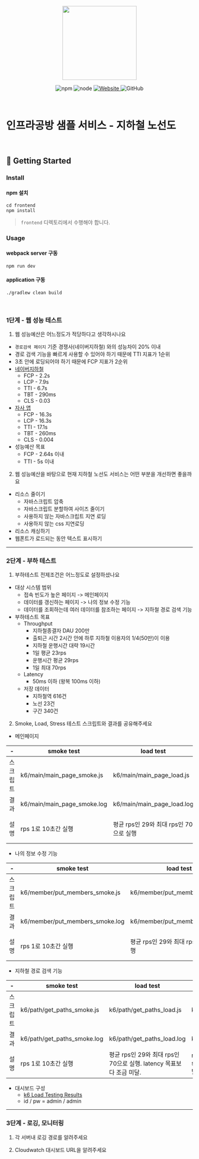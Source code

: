 <p align="center">
    <img width="200px;" src="https://raw.githubusercontent.com/woowacourse/atdd-subway-admin-frontend/master/images/main_logo.png"/>
</p>
<p align="center">
  <img alt="npm" src="https://img.shields.io/badge/npm-%3E%3D%205.5.0-blue">
  <img alt="node" src="https://img.shields.io/badge/node-%3E%3D%209.3.0-blue">
  <a href="https://edu.nextstep.camp/c/R89PYi5H" alt="nextstep atdd">
    <img alt="Website" src="https://img.shields.io/website?url=https%3A%2F%2Fedu.nextstep.camp%2Fc%2FR89PYi5H">
  </a>
  <img alt="GitHub" src="https://img.shields.io/github/license/next-step/atdd-subway-service">
</p>

<br>

# 인프라공방 샘플 서비스 - 지하철 노선도

<br>

## 🚀 Getting Started

### Install
#### npm 설치
```
cd frontend
npm install
```
> `frontend` 디렉토리에서 수행해야 합니다.

### Usage
#### webpack server 구동
```
npm run dev
```
#### application 구동
```
./gradlew clean build
```
<br>


### 1단계 - 웹 성능 테스트
1. 웹 성능예산은 어느정도가 적당하다고 생각하시나요
- `경로검색 페이지` 기준 경쟁사(네이버지하철) 와의 성능차이 20% 이내
- 경로 검색 기능을 빠르게 사용할 수 있어야 하기 때문에 TTI 지표가 1순위
- 3초 안에 로딩되어야 하기 때문에 FCP 지표가 2순위
- [네이버지하철](https://m.map.naver.com/subway/subwayLine.naver?region=1000)
  - FCP - 2.2s
  - LCP - 7.9s
  - TTI - 6.7s
  - TBT - 290ms
  - CLS - 0.03
- [자사 앱](https://subway.geunhwanlee.p-e.kr/path)
  - FCP - 16.3s
  - LCP - 16.3s
  - TTI - 17.1s
  - TBT - 260ms
  - CLS - 0.004
- 성능예산 목표
  - FCP - 2.64s 이내
  - TTI - 5s 이내

2. 웹 성능예산을 바탕으로 현재 지하철 노선도 서비스는 어떤 부분을 개선하면 좋을까요
- 리소스 줄이기
  - 자바스크립트 압축
  - 자바스크립트 분할하여 사이즈 줄이기
  - 사용하지 않는 자바스크립트 지연 로딩
  - 사용하지 않는 css 지연로딩
- 리소스 캐싱하기
- 웹폰트가 로드되는 동안 텍스트 표시하기

---

### 2단계 - 부하 테스트 
1. 부하테스트 전제조건은 어느정도로 설정하셨나요
- 대상 시스템 범위
  - 접속 빈도가 높은 페이지 -> 메인페이지
  - 데이터를 갱신하는 페이지 -> 나의 정보 수정 기능
  - 데이터를 조회하는데 여러 데이터를 참조하는 페이지 -> 지하철 경로 검색 기능
- 부하테스트 목표
  - Throughput
    - 지하철종결자 DAU 200만
    - 출퇴근 시간 2시간 안에 하루 지하철 이용자의 1/4(50만)이 이용
    - 지하철 운행시간 대략 19시간
    - 1일 평균 23rps
    - 운행시간 평균 29rps
    - 1일 최대 70rps
  - Latency
    - 50ms 이하 (왕복 100ms 이하)
  - 저장 데이터
    - 지하철역 616건
    - 노선 23건
    - 구간 340건
  

2. Smoke, Load, Stress 테스트 스크립트와 결과를 공유해주세요
- 메인페이지

|-|smoke test|load test|stress test| 
|---|---|---|---|
|스크립트|k6/main/main_page_smoke.js|k6/main/main_page_load.js|k6/main/main_page_stress.js|
|결과|k6/main/main_page_smoke.log|k6/main/main_page_load.log|k6/main/main_page_stress.log|
|설명|rps 1로 10초간 실행|평균 rps인 29와 최대 rps인 70으로 실행|rps가 245를 넘어가면서 socket: too many open files 발생. rps가 낮아지면서 정상화.|

- 나의 정보 수정 기능

|-|smoke test|load test|stress test| 
|---|---|---|---|
|스크립트|k6/member/put_members_smoke.js|k6/member/put_members_load.js|k6/member/put_members_stress.js|
|결과|k6/member/put_members_smoke.log|k6/member/put_members_load.log|k6/member/put_members_stress.log|
|설명|rps 1로 10초간 실행|평균 rps인 29와 최대 rps인 70으로 실행|rps가 245를 넘어가면서 socket: too many open files 발생. rps가 낮아지면서 정상화.|

- 지하철 경로 검색 기능

|-|smoke test|load test|stress test| 
|---|---|---|---|
|스크립트|k6/path/get_paths_smoke.js|k6/path/get_paths_load.js|k6/path/get_paths_stress.js|
|결과|k6/path/get_paths_smoke.log|k6/path/get_paths_load.log|k6/path/get_paths_stress.log|
|설명|rps 1로 10초간 실행|평균 rps인 29와 최대 rps인 70으로 실행. latency 목표보다 조금 미달.|rps가 245를 넘어가면서 socket: too many open files 발생. rps가 낮아지면서 정상화.|

- 대시보드 구성
  - [k6 Load Testing Results](http://3.39.80.206:3000/d/Y-ZnJ1Cnk/k6-load-testing-results?orgId=1&refresh=5s&from=1655276137289&to=1655279737289)
  - id / pw = admin / admin

---

### 3단계 - 로깅, 모니터링
1. 각 서버내 로깅 경로를 알려주세요

2. Cloudwatch 대시보드 URL을 알려주세요

